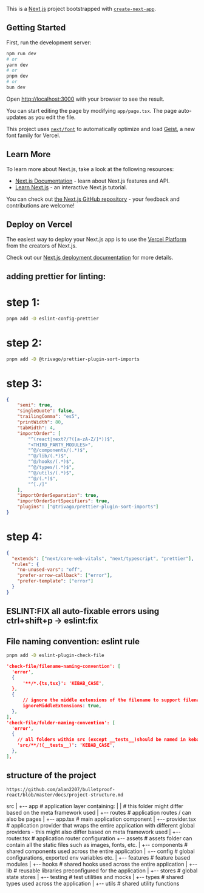 This is a [Next.js](https://nextjs.org) project bootstrapped with [`create-next-app`](https://nextjs.org/docs/app/api-reference/cli/create-next-app).

## Getting Started

First, run the development server:

```bash
npm run dev
# or
yarn dev
# or
pnpm dev
# or
bun dev
```

Open [http://localhost:3000](http://localhost:3000) with your browser to see the result.

You can start editing the page by modifying `app/page.tsx`. The page auto-updates as you edit the file.

This project uses [`next/font`](https://nextjs.org/docs/app/building-your-application/optimizing/fonts) to automatically optimize and load [Geist](https://vercel.com/font), a new font family for Vercel.

## Learn More

To learn more about Next.js, take a look at the following resources:

-   [Next.js Documentation](https://nextjs.org/docs) - learn about Next.js features and API.
-   [Learn Next.js](https://nextjs.org/learn) - an interactive Next.js tutorial.

You can check out [the Next.js GitHub repository](https://github.com/vercel/next.js) - your feedback and contributions are welcome!

## Deploy on Vercel

The easiest way to deploy your Next.js app is to use the [Vercel Platform](https://vercel.com/new?utm_medium=default-template&filter=next.js&utm_source=create-next-app&utm_campaign=create-next-app-readme) from the creators of Next.js.

Check out our [Next.js deployment documentation](https://nextjs.org/docs/app/building-your-application/deploying) for more details.

## adding prettier for linting:

# step 1:

```bash
pnpm add -D eslint-config-prettier
```

# step 2:

```bash
pnpm add -D @trivago/prettier-plugin-sort-imports
```

# step 3:

```.prettierrc.json
{
    "semi": true,
    "singleQuote": false,
    "trailingComma": "es5",
    "printWidth": 80,
    "tabWidth": 4,
    "importOrder": [
        "^(react|next?/?([a-zA-Z/]*))$",
        "<THIRD_PARTY_MODULES>",
        "^@/components/(.*)$",
        "^@/lib/(.*)$",
        "^@/hooks/(.*)$",
        "^@/types/(.*)$",
        "^@/utils/(.*)$",
        "^@/(.*)$",
        "^[./]"
    ],
    "importOrderSeparation": true,
    "importOrderSortSpecifiers": true,
    "plugins": ["@trivago/prettier-plugin-sort-imports"]
}

```

# step 4:

```.eslintrc.json
{
  "extends": ["next/core-web-vitals", "next/typescript", "prettier"],
  "rules": {
    "no-unused-vars": "off",
    "prefer-arrow-callback": ["error"],
    "prefer-template": ["error"]
  }
}
```

## ESLINT:FIX all auto-fixable errors using ctrl+shift+p -> eslint:fix

## File naming convention: eslint rule

```bash
pnpm add -D eslint-plugin-check-file
```

```json
'check-file/filename-naming-convention': [
  'error',
  {
      '**/*.{ts,tsx}': 'KEBAB_CASE',
  },
  {
      // ignore the middle extensions of the filename to support filename like bable.config.js or smoke.spec.ts
      ignoreMiddleExtensions: true,
  },
],
'check-file/folder-naming-convention': [
  'error',
  {
    // all folders within src (except __tests__)should be named in kebab-case
    'src/**/!(__tests__)': 'KEBAB_CASE',
  },
],
```

## structure of the project

```url
https://github.com/alan2207/bulletproof-react/blob/master/docs/project-structure.md
```

src
|
+-- app # application layer containing:
| | # this folder might differ based on the meta framework used
| +-- routes # application routes / can also be pages
| +-- app.tsx # main application component
| +-- provider.tsx # application provider that wraps the entire application with different global providers - this might also differ based on meta framework used
| +-- router.tsx # application router configuration
+-- assets # assets folder can contain all the static files such as images, fonts, etc.
|
+-- components # shared components used across the entire application
|
+-- config # global configurations, exported env variables etc.
|
+-- features # feature based modules
|
+-- hooks # shared hooks used across the entire application
|
+-- lib # reusable libraries preconfigured for the application
|
+-- stores # global state stores
|
+-- testing # test utilities and mocks
|
+-- types # shared types used across the application
|
+-- utils # shared utility functions
